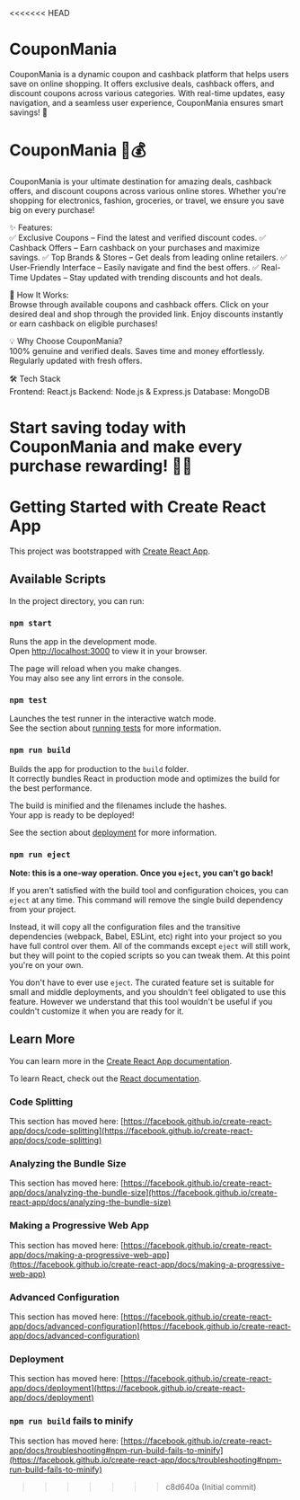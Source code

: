 <<<<<<< HEAD
# CouponMania
CouponMania is a dynamic coupon and cashback platform that helps users save on online shopping. It offers exclusive deals, cashback offers, and discount coupons across various categories. With real-time updates, easy navigation, and a seamless user experience, CouponMania ensures smart savings! 🚀

# CouponMania 🎉💰<br/>
CouponMania is your ultimate destination for amazing deals, cashback offers, and discount coupons across various online stores. Whether you're shopping for electronics, fashion, groceries, or travel, we ensure you save big on every purchase!

✨ Features:<br/>
✅ Exclusive Coupons – Find the latest and verified discount codes.
✅ Cashback Offers – Earn cashback on your purchases and maximize savings.
✅ Top Brands & Stores – Get deals from leading online retailers.
✅ User-Friendly Interface – Easily navigate and find the best offers.
✅ Real-Time Updates – Stay updated with trending discounts and hot deals.

🚀 How It Works:<br/>
Browse through available coupons and cashback offers.
Click on your desired deal and shop through the provided link.
Enjoy discounts instantly or earn cashback on eligible purchases!

💡 Why Choose CouponMania?<br/>
100% genuine and verified deals.
Saves time and money effortlessly.
Regularly updated with fresh offers.

🛠️ Tech Stack <br/>
Frontend: React.js
Backend: Node.js & Express.js
Database: MongoDB<br/>

Start saving today with CouponMania and make every purchase rewarding! 🎊🎁
=======
# Getting Started with Create React App

This project was bootstrapped with [Create React App](https://github.com/facebook/create-react-app).

## Available Scripts

In the project directory, you can run:

### `npm start`

Runs the app in the development mode.\
Open [http://localhost:3000](http://localhost:3000) to view it in your browser.

The page will reload when you make changes.\
You may also see any lint errors in the console.

### `npm test`

Launches the test runner in the interactive watch mode.\
See the section about [running tests](https://facebook.github.io/create-react-app/docs/running-tests) for more information.

### `npm run build`

Builds the app for production to the `build` folder.\
It correctly bundles React in production mode and optimizes the build for the best performance.

The build is minified and the filenames include the hashes.\
Your app is ready to be deployed!

See the section about [deployment](https://facebook.github.io/create-react-app/docs/deployment) for more information.

### `npm run eject`

**Note: this is a one-way operation. Once you `eject`, you can't go back!**

If you aren't satisfied with the build tool and configuration choices, you can `eject` at any time. This command will remove the single build dependency from your project.

Instead, it will copy all the configuration files and the transitive dependencies (webpack, Babel, ESLint, etc) right into your project so you have full control over them. All of the commands except `eject` will still work, but they will point to the copied scripts so you can tweak them. At this point you're on your own.

You don't have to ever use `eject`. The curated feature set is suitable for small and middle deployments, and you shouldn't feel obligated to use this feature. However we understand that this tool wouldn't be useful if you couldn't customize it when you are ready for it.

## Learn More

You can learn more in the [Create React App documentation](https://facebook.github.io/create-react-app/docs/getting-started).

To learn React, check out the [React documentation](https://reactjs.org/).

### Code Splitting

This section has moved here: [https://facebook.github.io/create-react-app/docs/code-splitting](https://facebook.github.io/create-react-app/docs/code-splitting)

### Analyzing the Bundle Size

This section has moved here: [https://facebook.github.io/create-react-app/docs/analyzing-the-bundle-size](https://facebook.github.io/create-react-app/docs/analyzing-the-bundle-size)

### Making a Progressive Web App

This section has moved here: [https://facebook.github.io/create-react-app/docs/making-a-progressive-web-app](https://facebook.github.io/create-react-app/docs/making-a-progressive-web-app)

### Advanced Configuration

This section has moved here: [https://facebook.github.io/create-react-app/docs/advanced-configuration](https://facebook.github.io/create-react-app/docs/advanced-configuration)

### Deployment

This section has moved here: [https://facebook.github.io/create-react-app/docs/deployment](https://facebook.github.io/create-react-app/docs/deployment)

### `npm run build` fails to minify

This section has moved here: [https://facebook.github.io/create-react-app/docs/troubleshooting#npm-run-build-fails-to-minify](https://facebook.github.io/create-react-app/docs/troubleshooting#npm-run-build-fails-to-minify)
>>>>>>> c8d640a (Initial commit)
